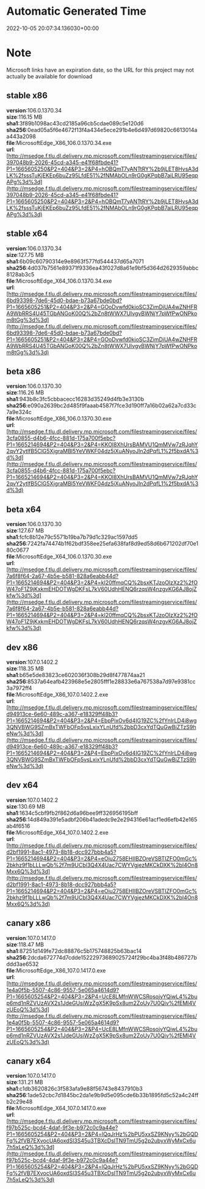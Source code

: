 # Automatic Generated Time
2022-10-05 20:07:34.136030+00:00

# Note
Microsoft links have an expiration date, so the URL for this project may not actually be available for download

## stable x86
**version**:106.0.1370.34  
**size**:116.15 MB  
**sha1**:3f89b1098ac43cd2185a96cb5cdae089c5e120d6  
**sha256**:0ead05a5f6e4672f13f4a434e5ece291b4e6d497d69820c6613014aa443a2098  
**file**:MicrosoftEdge_X86_106.0.1370.34.exe  
**url**:[http://msedge.f.tlu.dl.delivery.mp.microsoft.com/filestreamingservice/files/397048b9-2026-45cd-a345-e41f68fbde41?P1=1665605250&P2=404&P3=2&P4=hOBQmT7yANTtRY%2b9jLET8HvsA3dLK%2fsssTuKjEKEp6buZz95LfdE51%2fNMAbOLn9rG0gKPqbB7aiLRU95eqpAPg%3d%3d](http://msedge.f.tlu.dl.delivery.mp.microsoft.com/filestreamingservice/files/397048b9-2026-45cd-a345-e41f68fbde41?P1=1665605250&P2=404&P3=2&P4=hOBQmT7yANTtRY%2b9jLET8HvsA3dLK%2fsssTuKjEKEp6buZz95LfdE51%2fNMAbOLn9rG0gKPqbB7aiLRU95eqpAPg%3d%3d)  

## stable x64
**version**:106.0.1370.34  
**size**:127.75 MB  
**sha1**:6b09c60790314e9e8963f577fd544437d65a7071  
**sha256**:4d037b7561e89371f9336ea43f027d8a61e9bf5d364d2629359abbc8128ab3c5  
**file**:MicrosoftEdge_X64_106.0.1370.34.exe  
**url**:[http://msedge.f.tlu.dl.delivery.mp.microsoft.com/filestreamingservice/files/6bd93398-7de6-45d0-bdae-b73a67bde0bd?P1=1665605251&P2=404&P3=2&P4=GOoDvwfd0kjoSC3ZimDiUA4wZNHFRA9WbRRS4U45TGbANGoK00Q%2bZn8tWWX7UIvgvBWNjY7pWfPwONPkom8tGg%3d%3d](http://msedge.f.tlu.dl.delivery.mp.microsoft.com/filestreamingservice/files/6bd93398-7de6-45d0-bdae-b73a67bde0bd?P1=1665605251&P2=404&P3=2&P4=GOoDvwfd0kjoSC3ZimDiUA4wZNHFRA9WbRRS4U45TGbANGoK00Q%2bZn8tWWX7UIvgvBWNjY7pWfPwONPkom8tGg%3d%3d)  

## beta x86
**version**:106.0.1370.30  
**size**:116.26 MB  
**sha1**:943b8c3fc5cbbacecc16283d35249d4fb3e3130b  
**sha256**:e090a2639bc2d485f9faaab4587f7fce3d190ff7a16b02a62a7cd33c7a9e324c  
**file**:MicrosoftEdge_X86_106.0.1370.30.exe  
**url**:[http://msedge.f.tlu.dl.delivery.mp.microsoft.com/filestreamingservice/files/3cfa0855-d4b6-4fcc-881d-175a700f5ebc?P1=1665214694&P2=404&P3=2&P4=KKOI8XhUrsBAMVU1QmMVw7zRJqhY2qvY2ytlfB5ClG5XjgraMBl5YeVWKF04dz5iXuANyoJln2dPqfL1%2f5bxdA%3d%3d](http://msedge.f.tlu.dl.delivery.mp.microsoft.com/filestreamingservice/files/3cfa0855-d4b6-4fcc-881d-175a700f5ebc?P1=1665214694&P2=404&P3=2&P4=KKOI8XhUrsBAMVU1QmMVw7zRJqhY2qvY2ytlfB5ClG5XjgraMBl5YeVWKF04dz5iXuANyoJln2dPqfL1%2f5bxdA%3d%3d)  

## beta x64
**version**:106.0.1370.30  
**size**:127.67 MB  
**sha1**:fcfc8b12e79c5571b19ba7b79d1c329ac1597dd5  
**sha256**:7242fa74474b1f62bdf358ee25efa638faf8d9ed58d6b671202df70e180c0677  
**file**:MicrosoftEdge_X64_106.0.1370.30.exe  
**url**:[http://msedge.f.tlu.dl.delivery.mp.microsoft.com/filestreamingservice/files/7a6f8f64-2a67-4b5e-b581-828a6eabb44d?P1=1665214694&P2=404&P3=2&P4=kI20ffmqCQ%2bsxKTJzoOlzXz2%2fOW47oF1Z9jKxkmEHDOTWgDKFsL7kV60UdhHENQ6rzqsW4nzgvKG6AJ8ojZkfw%3d%3d](http://msedge.f.tlu.dl.delivery.mp.microsoft.com/filestreamingservice/files/7a6f8f64-2a67-4b5e-b581-828a6eabb44d?P1=1665214694&P2=404&P3=2&P4=kI20ffmqCQ%2bsxKTJzoOlzXz2%2fOW47oF1Z9jKxkmEHDOTWgDKFsL7kV60UdhHENQ6rzqsW4nzgvKG6AJ8ojZkfw%3d%3d)  

## dev x86
**version**:107.0.1402.2  
**size**:118.35 MB  
**sha1**:b65e5de83823ce602036f308b29d8f477874aa21  
**sha256**:8537a64eafb423968e5e2805fff1e28833e6a767538a7d97e9381cc3a7972ff4  
**file**:MicrosoftEdge_X86_107.0.1402.2.exe  
**url**:[http://msedge.f.tlu.dl.delivery.mp.microsoft.com/filestreamingservice/files/d94913ce-6e60-489c-a367-e18329ff48b3?P1=1665214694&P2=404&P3=2&P4=EbpPixOv6d4IG19ZC%2fYnIrLD4i8wg3QNVBWG9SZmBxTWFbOFp5vsLxixYLnUfd%2bbD3cxYdTQuGwBiZTzS9heNw%3d%3d](http://msedge.f.tlu.dl.delivery.mp.microsoft.com/filestreamingservice/files/d94913ce-6e60-489c-a367-e18329ff48b3?P1=1665214694&P2=404&P3=2&P4=EbpPixOv6d4IG19ZC%2fYnIrLD4i8wg3QNVBWG9SZmBxTWFbOFp5vsLxixYLnUfd%2bbD3cxYdTQuGwBiZTzS9heNw%3d%3d)  

## dev x64
**version**:107.0.1402.2  
**size**:130.69 MB  
**sha1**:1634c5cbf9fb2f862d6a96bee9ff326956195bff  
**sha256**:14d849a391e5adbf206b41adedc9e2e294316e61acf1ed6efb42e165ab4f6516  
**file**:MicrosoftEdge_X64_107.0.1402.2.exe  
**url**:[http://msedge.f.tlu.dl.delivery.mp.microsoft.com/filestreamingservice/files/d2bf1991-8ac1-4973-8b18-dcc927bbb4a5?P1=1665214694&P2=404&P3=2&P4=eOiu2758EHIIBZOreVSBTIZFO0mGc%2bkhz9f1bLLLwQb%2f7m9UCbl3Q4X4Uac7CWYVgjezMKCkDXK%2bI4On8Mxx6Q%3d%3d](http://msedge.f.tlu.dl.delivery.mp.microsoft.com/filestreamingservice/files/d2bf1991-8ac1-4973-8b18-dcc927bbb4a5?P1=1665214694&P2=404&P3=2&P4=eOiu2758EHIIBZOreVSBTIZFO0mGc%2bkhz9f1bLLLwQb%2f7m9UCbl3Q4X4Uac7CWYVgjezMKCkDXK%2bI4On8Mxx6Q%3d%3d)  

## canary x86
**version**:107.0.1417.0  
**size**:118.47 MB  
**sha1**:87251d149fe72dc88876c5b175748825b63bac14  
**sha256**:2dcda672774d7cdde15222973689025724f29bc4ba3f48b486727bddd3ae6532  
**file**:MicrosoftEdge_X86_107.0.1417.0.exe  
**url**:[http://msedge.f.tlu.dl.delivery.mp.microsoft.com/filestreamingservice/files/1e4a0f5b-5507-4c86-9557-5e065a4614d9?P1=1665605254&P2=404&P3=2&P4=UcE8LMfnWWCSRosojyYQiwL4%2bup6md1nRZVUzAVX2s1JdeGUsiWzZgX5K9pSx8um2ZoUy7U0Qiv%2fEMI4VzUEoQ%3d%3d](http://msedge.f.tlu.dl.delivery.mp.microsoft.com/filestreamingservice/files/1e4a0f5b-5507-4c86-9557-5e065a4614d9?P1=1665605254&P2=404&P3=2&P4=UcE8LMfnWWCSRosojyYQiwL4%2bup6md1nRZVUzAVX2s1JdeGUsiWzZgX5K9pSx8um2ZoUy7U0Qiv%2fEMI4VzUEoQ%3d%3d)  

## canary x64
**version**:107.0.1417.0  
**size**:131.21 MB  
**sha1**:c1db3620826c3f583afa9e88f56743e8437910b3  
**sha256**:1ade52cbc7d1845bc2da1e9b9d5e095cde6b33b1895fd5c52a4c24ffb2c29e48  
**file**:MicrosoftEdge_X64_107.0.1417.0.exe  
**url**:[http://msedge.f.tlu.dl.delivery.mp.microsoft.com/filestreamingservice/files/f97b525c-bcd4-4daf-9f3e-b972c0c9a44e?P1=1665605254&P2=404&P3=2&P4=lQqJrHz%2bPU5xxSZ9KNyy%2bGQDFq%2fVB7EXvocUA6oxdSl3S45u3TBXcDsITN9TmU5g2p2ubyxWyMxCx6u7h5xLeQ%3d%3d](http://msedge.f.tlu.dl.delivery.mp.microsoft.com/filestreamingservice/files/f97b525c-bcd4-4daf-9f3e-b972c0c9a44e?P1=1665605254&P2=404&P3=2&P4=lQqJrHz%2bPU5xxSZ9KNyy%2bGQDFq%2fVB7EXvocUA6oxdSl3S45u3TBXcDsITN9TmU5g2p2ubyxWyMxCx6u7h5xLeQ%3d%3d)  

